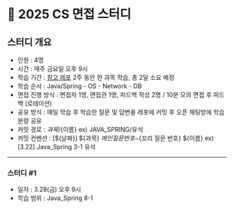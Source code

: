 # 🚀 2025 CS 면접 스터디

## 스터디 개요
- 인원 : 4명
- 시간 : 매주 금요일 오후 9시
- 학습 기간 : [참고 레포](https://github.com/VSFe/Tech-interview?tab=readme-ov-file) 2주 동안 한 과목 학습, 총 2달 소요 예정
- 학습 순서 : Java/Spring - OS - Network - DB
- 면접 진행 방식 : 면접자 1명, 면접관 1명, 피드백 작성 2명 / 10분 모의 면접 후 피드백 (로테이션)
- 공유 방식 : 매일 학습 후 학습한 질문 및 답변을 레포에 커밋 후 오픈 채팅방에 학습 분량 공유
- 커밋 경로 : ${과목}/${이름} ex) JAVA_SPRING/유석
- 커밋 컨벤션 : [${날짜}] ${과목} ${메인 질문 번호}-${꼬리 질문 번호} ${이름} ex) [3.22] Java_Spring 3-1 유석

-----

### 스터디 #1 
- 일자 : 3.28(금) 오후 9시
- 학습 범위 : Java_Spring 8-1
